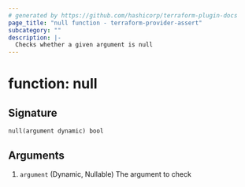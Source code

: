 ```yaml
---
# generated by https://github.com/hashicorp/terraform-plugin-docs
page_title: "null function - terraform-provider-assert"
subcategory: ""
description: |-
  Checks whether a given argument is null
---
```


# function: null





## Signature

<!-- signature generated by tfplugindocs -->
```text
null(argument dynamic) bool
```

## Arguments

<!-- arguments generated by tfplugindocs -->
1. `argument` (Dynamic, Nullable) The argument to check

